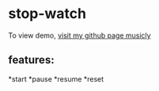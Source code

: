 # stop-watch

To view demo, [visit my github page musicly](https://harshal-singh.github.io/stop-watch/)

## features:

*start
*pause
*resume
*reset
